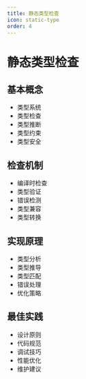 ```yaml
---
title: 静态类型检查
icon: static-type
order: 4
---
```


# 静态类型检查

## 基本概念
- 类型系统
- 类型检查
- 类型推断
- 类型约束
- 类型安全

## 检查机制
- 编译时检查
- 类型验证
- 错误检测
- 类型兼容
- 类型转换

## 实现原理
- 类型分析
- 类型推导
- 类型匹配
- 错误处理
- 优化策略

## 最佳实践
- 设计原则
- 代码规范
- 调试技巧
- 性能优化
- 维护建议
